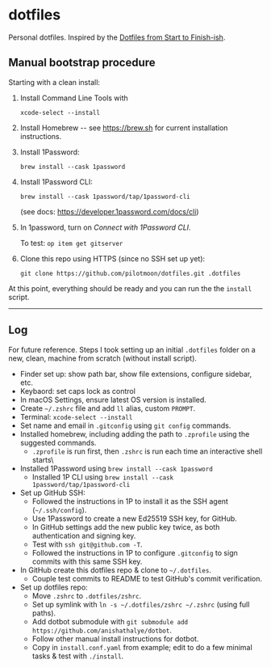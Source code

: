 # dotfiles

Personal dotfiles. Inspired by the [Dotfiles from Start to Finish-ish](https://www.udemy.com/course/dotfiles-from-start-to-finish-ish/).

## Manual bootstrap procedure

Starting with a clean install:

1. Install Command Line Tools with

   `xcode-select --install`

2. Install Homebrew -- see <https://brew.sh> for current installation instructions.

3. Install 1Password:

   `brew install --cask 1password`

4. Install 1Password CLI:

   `brew install --cask 1password/tap/1password-cli`

   (see docs: <https://developer.1password.com/docs/cli>)

5. In 1password, turn on *Connect with 1Password CLI*.

   To test: `op item get gitserver`

6. Clone this repo using HTTPS (since no SSH set up yet):

   `git clone https://github.com/pilotmoon/dotfiles.git .dotfiles`

At this point, everything should be ready and you can run the the `install` script.

---

## Log

For future reference. Steps I took setting up an initial `.dotfiles` folder on a new, clean, machine from scratch (without install script).

* Finder set up: show path bar, show file extensions, configure sidebar, etc.
* Keybaord: set caps lock as control
* In macOS Settings, ensure latest OS version is installed.
* Create `~/.zshrc` file and add `ll` alias, custom `PROMPT`.
* Terminal: `xcode-select --install`
* Set name and email in `.gitconfig` using `git config` commands.
* Installed homebrew, including adding the path to `.zprofile` using the suggested commands.
  * `.zprofile` is run first, then `.zshrc` is run each time an interactive shell starts\
* Installed 1Password using `brew install --cask 1password`
  * Installed 1P CLI using `brew install --cask 1password/tap/1password-cli`
* Set up GitHub SSH:
  * Followed the instructions in 1P to install it as the SSH agent (`~/.ssh/config`).
  * Use 1Password to create a new Ed25519 SSH key, for GitHub.
  * In GitHub settings add the new public key twice, as both authentication and signing key.
  * Test with `ssh git@github.com -T`.
  * Followed the instructions in 1P to configure `.gitconfig` to sign commits with this same SSH key.
* In GitHub create this dotfiles repo & clone to `~/.dotfiles`.
  * Couple test commits to README to test GitHub's commit verification.
* Set up dotfiles repo:  
  * Move `.zshrc` to `.dotfiles/zshrc`.
  * Set up symlink with `ln -s ~/.dotfiles/zshrc ~/.zshrc` (using full paths).
  * Add dotbot submodule with `git submodule add https://github.com/anishathalye/dotbot`.
  * Follow other manual install instructions for dotbot.
  * Copy in `install.conf.yaml` from example; edit to do a few minimal tasks & test with `./install`.
